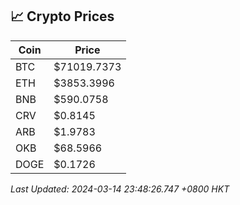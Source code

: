 ## 📈 Crypto Prices

| Coin | Price |
| ---- | ----- |
| BTC | $71019.7373 |
| ETH | $3853.3996 |
| BNB | $590.0758 |
| CRV | $0.8145 |
| ARB | $1.9783 |
| OKB | $68.5966 |
| DOGE | $0.1726 |

_Last Updated: 2024-03-14 23:48:26.747 +0800 HKT_